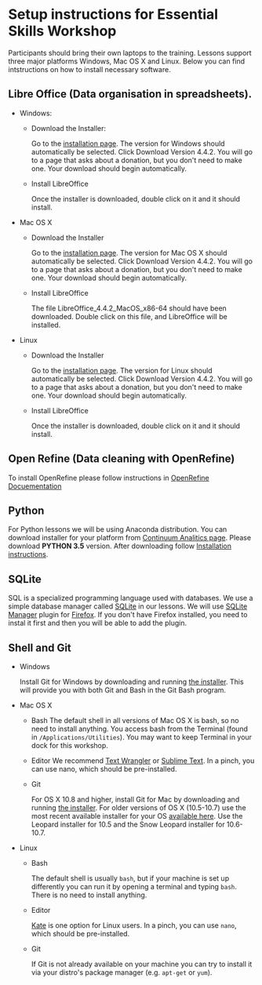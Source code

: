 # Setup instructions for Essential Skills Workshop

Participants should bring their own laptops to the training. Lessons support
three major platforms Windows, Mac OS X and Linux.
Below you can find intstructions on how to install necessary software.

## Libre Office (Data organisation in spreadsheets).
  * Windows:
    * Download the Installer:
    
      Go to the [installation page](https://www.libreoffice.org/download/libreoffice-fresh/).
      The version for Windows should automatically be selected. Click
      Download Version 4.4.2. You will go to a page that asks about
      a donation, but you don't need to make one. Your download should
      begin automatically.

    * Install LibreOffice
    
      Once the installer is downloaded, double click on it and it should install. 

  * Mac OS X
    * Download the Installer
    
      Go to the [installation page](https://www.libreoffice.org/download/libreoffice-fresh/).
      The version for Mac OS X should automatically be selected. Click
      Download Version 4.4.2. You will go to a page that asks about
      a donation, but you don't need to make one. Your download should begin
      automatically.
        
    * Install LibreOffice

      The file LibreOffice_4.4.2_MacOS_x86-64 should have been downloaded.
      Double click on this file, and LibreOffice will be installed. 

  * Linux
    * Download the Installer

      Go to the [installation page](https://www.libreoffice.org/download/libreoffice-fresh/).
      The version for Linux should automatically be selected. Click
      Download Version 4.4.2. You will go to a page that asks about
      a donation, but you don't need to make one. Your download should begin
      automatically.
        
    * Install LibreOffice

      Once the installer is downloaded, double click on it and it should install.
        
## Open Refine (Data cleaning with OpenRefine)
To install OpenRefine please follow instructions in [OpenRefine Docuementation](https://github.com/OpenRefine/OpenRefine/wiki/Installation-Instructions)
 
## Python 
For Python lessons we will be using Anaconda distribution. You can download
installer for your platform from [Continuum Analitics page](https://www.continuum.io/downloads).
Please download **PYTHON 3.5** version.
After downloading follow [Installation instructions](http://docs.continuum.io/anaconda/install).
 
## SQLite
SQL is a specialized programming language used with databases. We use a simple
database manager called [SQLite](http://www.sqlite.org/) in our lessons.
We will use [SQLite Manager](https://addons.mozilla.org/en-us/firefox/addon/sqlite-manager/)
plugin for [Firefox](http://www.datacarpentry.org/sql-ecology/). If you don't have Firefox installed, you need to instal it first and then you will be able to add the plugin. 
 
## Shell and Git
 
  * Windows

    Install Git for Windows by downloading and running
    [the installer](http://msysgit.github.io/).
    This will provide you with both Git and Bash in the Git Bash program.
    
  * Mac OS X

    * Bash
      The default shell in all versions of Mac OS X is bash, so no need to
      install anything. You access bash from the Terminal (found in
      `/Applications/Utilities`). You may want to keep Terminal in your dock
      for this workshop.
      
    * Editor
      We recommend [Text Wrangler](http://www.barebones.com/products/textwrangler/)
      or [Sublime Text](http://www.sublimetext.com/).
      In a pinch, you can use nano, which should be pre-installed.
      
    * Git
    
      For OS X 10.8 and higher, install Git for Mac by downloading and running
      [the installer](http://git-scm.com/downloads). For older versions of OS X
      (10.5-10.7) use the most recent available installer for your OS
      [available here](https://code.google.com/p/git-osx-installer/downloads/list).
      Use the Leopard installer for 10.5 and the Snow Leopard installer for 10.6-10.7.

  * Linux

    * Bash
      
      The default shell is usually `bash`, but if your machine is set up differently
      you can run it by opening a terminal and typing `bash`. There is no need to
      install anything.
    
    * Editor

      [Kate](http://kate-editor.org/) is one option for Linux users. In a pinch,
      you can use `nano`, which should be pre-installed.

    * Git
    
      If Git is not already available on your machine you can try to install it via
      your distro's package manager (e.g. `apt-get` or `yum`).
